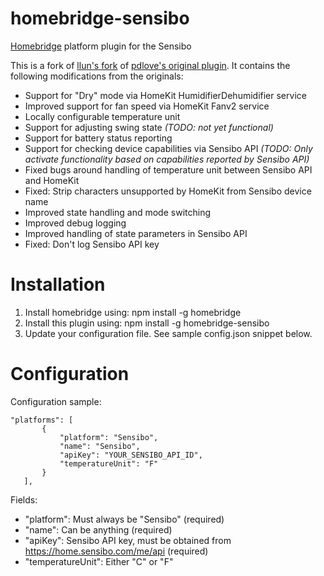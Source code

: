 # homebridge-sensibo
[Homebridge](https://github.com/nfarina/homebridge) platform plugin for the Sensibo

This is a fork of [llun's fork](https://github.com/llun/homebridge-sensibo) of [pdlove's original plugin](https://github.com/pdlove/homebridge-sensibo). It contains the following modifications from the originals:

* Support for "Dry" mode via HomeKit HumidifierDehumidifier service
* Improved support for fan speed via HomeKit Fanv2 service
* Locally configurable temperature unit
* Support for adjusting swing state _(TODO: not yet functional)_
* Support for battery status reporting
* Support for checking device capabilities via Sensibo API _(TODO: Only activate functionality based on capabilities reported by Sensibo API)_
* Fixed bugs around handling of temperature unit between Sensibo API and HomeKit
* Fixed: Strip characters unsupported by HomeKit from Sensibo device name
* Improved state handling and mode switching
* Improved debug logging
* Improved handling of state parameters in Sensibo API
* Fixed: Don't log Sensibo API key

# Installation

1. Install homebridge using: npm install -g homebridge
2. Install this plugin using: npm install -g homebridge-sensibo
3. Update your configuration file. See sample config.json snippet below.

# Configuration

Configuration sample:

 ```
"platforms": [
		{
			"platform": "Sensibo",
			"name": "Sensibo",
			"apiKey": "YOUR_SENSIBO_API_ID",
			"temperatureUnit": "F"
		}
	],

```

Fields:

* "platform": Must always be "Sensibo" (required)
* "name": Can be anything (required)
* "apiKey": Sensibo API key, must be obtained from https://home.sensibo.com/me/api (required)
* "temperatureUnit": Either "C" or "F"
